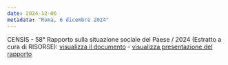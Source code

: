 ```yaml
---
date: 2024-12-06
metadata: "Roma, 6 dicembre 2024"
---
```


CENSIS - 58° Rapporto sulla situazione sociale del Paese / 2024 (Estratto a cura di RISORSE): <a href="/assets/2024-12-06-censis.pdf" target="_blank">visualizza il documento</a> - <a href="https://www.censis.it/rapporto-annuale/presentazione-del-58%C2%B0-rapporto-sulla-situazione-sociale-del-paese2024" target="_blank">visualizza presentazione del rapporto</a>
